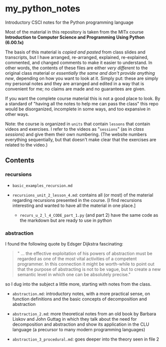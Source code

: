 # my_python_notes
Introductory CSCI notes for the Python programming language

Most of the material in this repository is taken from the MITx course 
**Introduction to Computer Science and Programming Using Python (6.00.1x)**

The basis of this material is *copied and pasted* from class slides and transcripts, but I have
arranged, re-arranged, explained, re-explained, commented, and changed comments to make it easier
to understand. In other words, the contents of these files are either *very different* to the
original class material or *essentially the same and don't provide anything new*, depending on how
you want to look at it. Simply put: these are simply my personal notes and they are arranged and
edited in a way that is convenient for me; no claims are made and no guarantees are given.

If you want the complete course material this is not a good place to look. By a standard of "having
all the notes to help me can pass the class" this repo would be disorganized, incomplete in some
ways, and too expansive in other ways.

Note: the course is organized in `units` that contain `lessons` that contain videos and exercises. I
refer to the videos as "`sessions`" (as in *class sessions*) and give them their own numbering.
(The website numbers everything sequentially, but that doesn't make clear that the exercises are
related to the video.)

## Contents

### recursions

* `basic_examples_recursion.md`

* `recursions_unit_2_lesson_4.md`: contains all (or most) of the material regarding recursions
  presented in the course. [I find recursions interesting and wanted to have all the material in
  one place.]

  - `recurs_u_2_l_4_CODE_part_1.py` (and part 2) have the same code as the markdown but are ready to
    use in python

### abstraction

I found the following quote by Edsger Dijkstra fascinating: 

> " ... the effective exploitation of his powers of abstraction must be regarded as one of the most
    vital activities of a competent programmer. In this connection it might be worth-while to
    point out that the purpose of abstracting is not to be vague, but to create a new semantic
    level in which one can be absolutely precise."

so I dug into the subject a little more, starting with notes from the class. 

* `abstraction.md`: introductory notes, with a more practical sense, on function definitions and the
  basic concepts of decomposition and abstraction

* `abstraction_2.md`: more theoretical notes from an old book by Barbara Liskov and John Guttag in
  which they talk about the need for decomposition and abstraction and show its application in the
  CLU language (a precursor to many modern programming languages)

* `abstraction_3_procedural.md`: goes deeper into the theory seen in file 2
